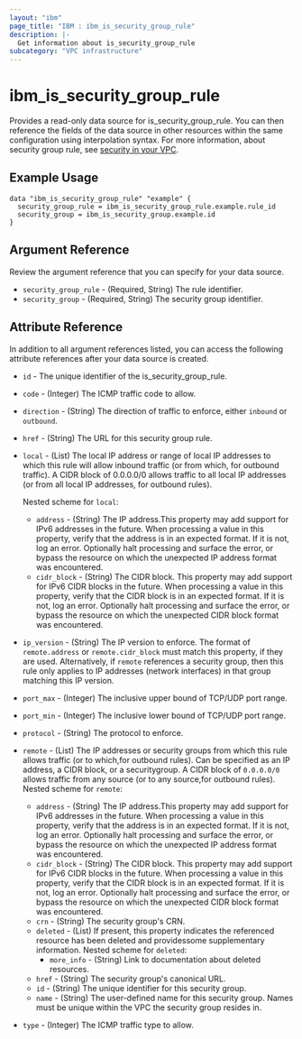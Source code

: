 ```yaml
---
layout: "ibm"
page_title: "IBM : ibm_is_security_group_rule"
description: |-
  Get information about is_security_group_rule
subcategory: "VPC infrastructure"
---
```


# ibm_is_security_group_rule

Provides a read-only data source for is_security_group_rule. You can then reference the fields of the data source in other resources within the same configuration using interpolation syntax.
For more information, about security group rule, see [security in your VPC](https://cloud.ibm.com/docs/vpc?topic=vpc-security-in-your-vpc).


## Example Usage

```hcl
data "ibm_is_security_group_rule" "example" {
  security_group_rule = ibm_is_security_group_rule.example.rule_id
  security_group = ibm_is_security_group.example.id
}
```

## Argument Reference

Review the argument reference that you can specify for your data source.

- `security_group_rule` - (Required, String) The rule identifier.
- `security_group` - (Required, String) The security group identifier.

## Attribute Reference

In addition to all argument references listed, you can access the following attribute references after your data source is created.

- `id` - The unique identifier of the is_security_group_rule.
- `code` - (Integer) The ICMP traffic code to allow.

- `direction` - (String) The direction of traffic to enforce, either `inbound` or `outbound`.

- `href` - (String) The URL for this security group rule.

- `local` - (List) The local IP address or range of local IP addresses to which this rule will allow inbound traffic (or from which, for outbound traffic). A CIDR block of 0.0.0.0/0 allows traffic to all local IP addresses (or from all local IP addresses, for outbound rules).
	
	Nested scheme for `local`:
	- `address` - (String) The IP address.This property may add support for IPv6 addresses in the future. When processing a value in this property, verify that the address is in an expected format. If it is not, log an error. Optionally halt processing and surface the error, or bypass the resource on which the unexpected IP address format was encountered.
	- `cidr_block` - (String) The CIDR block. This property may add support for IPv6 CIDR blocks in the future. When processing a value in this property, verify that the CIDR block is in an expected format. If it is not, log an error. Optionally halt processing and surface the error, or bypass the resource on which the unexpected CIDR block format was encountered.

- `ip_version` - (String) The IP version to enforce. The format of `remote.address` or `remote.cidr_block` must match this property, if they are used. Alternatively, if `remote` references a security group, then this rule only applies to IP addresses (network interfaces) in that group matching this IP version.

- `port_max` - (Integer) The inclusive upper bound of TCP/UDP port range.

- `port_min` - (Integer) The inclusive lower bound of TCP/UDP port range.

- `protocol` - (String) The protocol to enforce.

- `remote` - (List) The IP addresses or security groups from which this rule allows traffic (or to which,for outbound rules). Can be specified as an IP address, a CIDR block, or a securitygroup. A CIDR block of `0.0.0.0/0` allows traffic from any source (or to any source,for outbound rules).
Nested scheme for `remote`:
	- `address` - (String) The IP address.This property may add support for IPv6 addresses in the future. When processing a value in this property, verify that the address is in an expected format. If it is not, log an error. Optionally halt processing and surface the error, or bypass the resource on which the unexpected IP address format was encountered.
	- `cidr_block` - (String) The CIDR block. This property may add support for IPv6 CIDR blocks in the future. When processing a value in this property, verify that the CIDR block is in an expected format. If it is not, log an error. Optionally halt processing and surface the error, or bypass the resource on which the unexpected CIDR block format was encountered.
	- `crn` - (String) The security group's CRN.
	- `deleted` - (List) If present, this property indicates the referenced resource has been deleted and providessome supplementary information.
	Nested scheme for `deleted`:
		- `more_info` - (String) Link to documentation about deleted resources.
	- `href` - (String) The security group's canonical URL.
	- `id` - (String) The unique identifier for this security group.
	- `name` - (String) The user-defined name for this security group. Names must be unique within the VPC the security group resides in.

- `type` - (Integer) The ICMP traffic type to allow.

